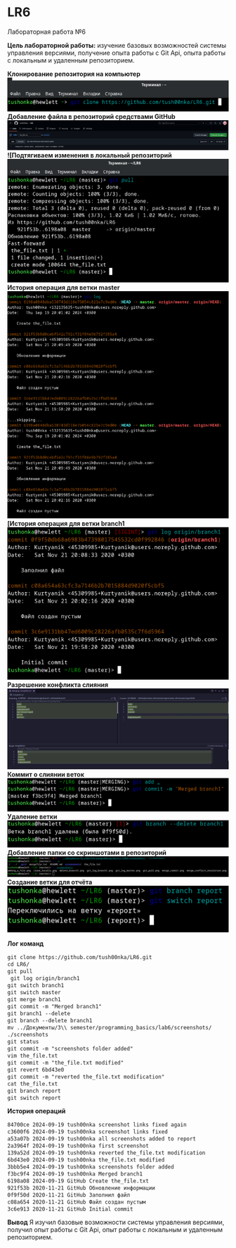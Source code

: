 # LR6
Лабораторная работа №6

**Цель лабораторной работы:** изучение базовых возможностей системы управления версиями, получение опыта работы с Git Api, опыта работы с локальным и удаленным репозиторием.

**Клонирование репозитория на компьютер**
![Клонирование репозитория на компьютер](/screenshots/clone_locally.png)
**Добавление файла в репозиторий средствами GitHub**
![Добавление файла в репозиторий средствами GitHub](/screenshots/adding_a_file.png)
**![Подтягиваем изменения в локальный репозиторий**
![Подтягиваем изменения в локальный репозиторий](/screenshots/git_pull.png)
**История операция для ветки master**
![История операция для ветки master](/screenshots/git_log_master.png)
**[История операция для ветки branch1**
![История операция для ветки branch1](/screenshots/git_log_branch1.png)
**Разрешение конфликта слияния**
![Разрешение конфликта слияния](/screenshots/merge_conflict_resolution.png)
**Коммит о слиянии веток**
![Коммит о слиянии веток](/screenshots/merge_commit.png)
**Удаление ветки**
![Удаление ветки](/screenshots/delete_branch1.png)
**Добавление папки со скриншотами в репозиторий**
![Добавление папки со скриншотами в репозиторий](/screenshots/screenshots_added.png)
**Создание ветки для отчёта**
![Создание ветки для отчёта](/screenshots/branch_report.png)

**Лог команд**
```
git clone https://github.com/tush00nka/LR6.git
cd LR6/
git pull
 git log origin/branch1
git switch branch1
git switch master
git merge branch1
git commit -m "Merged branch1"
git branch1 --delete
git branch --delete branch1
mv ../Документы/3\\ semester/programming_basics/lab6/screenshots/ ./screenshots
git status
git commit -m "screenshots folder added"
vim the_file.txt
git commit -m "the_file.txt modified"
git revert 6bd43e0
git commit -m "reverted the_file.txt modification"
cat the_file.txt
git branch report
git switch report
```

**История операций**
```
84700ce 2024-09-19 tush00nka screenshot links fixed again
c3600f6 2024-09-19 tush00nka screenshot links fixed
a53a07b 2024-09-19 tush00nka all screenshots added to report
2a3964f 2024-09-19 tush00nka first screenshot
139a52d 2024-09-19 tush00nka reverted the_file.txt modification
6bd43e0 2024-09-19 tush00nka the_file.txt modified
3bbb5e4 2024-09-19 tush00nka screenshots folder added
f3bc9f4 2024-09-19 tush00nka Merged branch1
6198a08 2024-09-19 GitHub Create the_file.txt
921f53b 2020-11-21 GitHub Обновление информации
0f9f50d 2020-11-21 GitHub Заполнил файл
c08a654 2020-11-21 GitHub Файл создан пустым
3c6e913 2020-11-21 GitHub Initial commit
```

**Вывод**
Я изучил базовые возможности системы управления версиями, получил опыт работы с Git Api, опыт работы с локальным и удаленным репозиторием.

